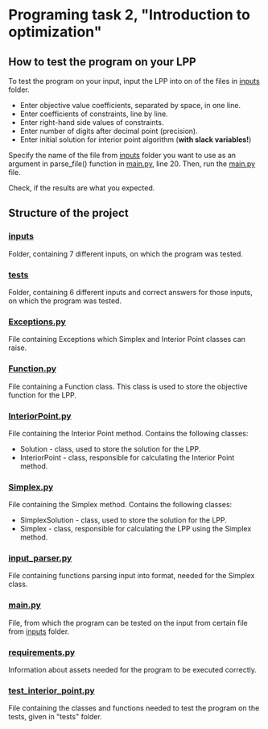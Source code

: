 # Programing task 2, "Introduction to optimization"

## How to test the program on your LPP
To test the program on your input, input the LPP into on of the files in [inputs](https://github.com/optimization-team/interior-point/tree/main/inputs) folder.
- Enter objective value coefficients, separated by space, in one line.
- Enter coefficients of constraints, line by line.
- Enter right-hand side values of constraints.
- Enter number of digits after decimal point (precision).
- Enter initial solution for interior point algorithm (**with slack variables!**) 

Specify the name of the file from [inputs](https://github.com/optimization-team/interior-point/tree/main/inputs) folder you want to use as an argument in parse_file() function in [main.py](https://github.com/optimization-team/interior-point/blob/main/main.py), line 20. Then, run the [main.py](https://github.com/optimization-team/interior-point/blob/main/main.py) file.

Check, if the results are what you expected.
## Structure of the project
### [inputs](https://github.com/optimization-team/interior-point/tree/main/inputs)
Folder, containing 7 different inputs, on which the program was tested.
### [tests](https://github.com/optimization-team/interior-point/tree/main/tests)
Folder, containing 6 different inputs and correct answers for those inputs, on which the program was tested.
### [Exceptions.py](https://github.com/optimization-team/interior-point/blob/main/Exceptions.py)
File containing Exceptions which Simplex and Interior Point classes can raise.
### [Function.py](https://github.com/optimization-team/interior-point/blob/main/Function.py)
File containing a Function class. This class is used to store the objective function for the LPP.
### [InteriorPoint.py](https://github.com/optimization-team/interior-point/blob/main/InteriorPoint.py)
File containing the Interior Point method. Contains the following classes:
- Solution - class, used to store the solution for the LPP.
- InteriorPoint - class, responsible for calculating the Interior Point method.
### [Simplex.py](https://github.com/optimization-team/interior-point/blob/main/Simplex.py)
File containing the Simplex method. Contains the following classes:
- SimplexSolution - class, used to store the solution for the LPP.
- Simplex - class, responsible for calculating the LPP using the Simplex method.
### [input_parser.py](https://github.com/optimization-team/interior-point/blob/main/input_parser.py)
File containing functions parsing input into format, needed for the Simplex class.
### [main.py](https://github.com/optimization-team/interior-point/blob/main/main.py)
File, from which the program can be tested on the input from certain file from [inputs](https://github.com/optimization-team/interior-point/tree/main/inputs) folder.
### [requirements.py](https://github.com/optimization-team/interior-point/blob/main/requirements.txt)
Information about assets needed for the program to be executed correctly.
### [test_interior_point.py](https://github.com/optimization-team/interior-point/blob/main/test_interior_point.py)
File containing the classes and functions needed to test the program on the tests, given in "tests" folder.
